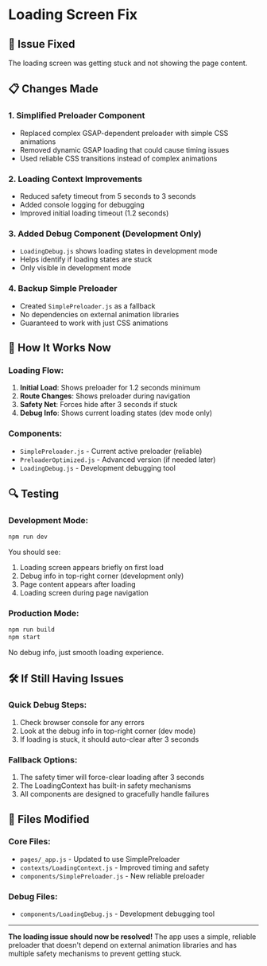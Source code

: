 # Loading Screen Fix

## 🔧 Issue Fixed
The loading screen was getting stuck and not showing the page content.

## 📋 Changes Made

### 1. Simplified Preloader Component
- Replaced complex GSAP-dependent preloader with simple CSS animations
- Removed dynamic GSAP loading that could cause timing issues
- Used reliable CSS transitions instead of complex animations

### 2. Loading Context Improvements
- Reduced safety timeout from 5 seconds to 3 seconds
- Added console logging for debugging
- Improved initial loading timeout (1.2 seconds)

### 3. Added Debug Component (Development Only)
- `LoadingDebug.js` shows loading states in development mode
- Helps identify if loading states are stuck
- Only visible in development mode

### 4. Backup Simple Preloader
- Created `SimplePreloader.js` as a fallback
- No dependencies on external animation libraries
- Guaranteed to work with just CSS animations

## 🚀 How It Works Now

### Loading Flow:
1. **Initial Load**: Shows preloader for 1.2 seconds minimum
2. **Route Changes**: Shows preloader during navigation
3. **Safety Net**: Forces hide after 3 seconds if stuck
4. **Debug Info**: Shows current loading states (dev mode only)

### Components:
- `SimplePreloader.js` - Current active preloader (reliable)
- `PreloaderOptimized.js` - Advanced version (if needed later)
- `LoadingDebug.js` - Development debugging tool

## 🔍 Testing

### Development Mode:
```bash
npm run dev
```

You should see:
1. Loading screen appears briefly on first load
2. Debug info in top-right corner (development only)
3. Page content appears after loading
4. Loading screen during page navigation

### Production Mode:
```bash
npm run build
npm start
```

No debug info, just smooth loading experience.

## 🛠️ If Still Having Issues

### Quick Debug Steps:
1. Check browser console for any errors
2. Look at the debug info in top-right corner (dev mode)
3. If loading is stuck, it should auto-clear after 3 seconds

### Fallback Options:
1. The safety timer will force-clear loading after 3 seconds
2. The LoadingContext has built-in safety mechanisms
3. All components are designed to gracefully handle failures

## 📝 Files Modified

### Core Files:
- `pages/_app.js` - Updated to use SimplePreloader
- `contexts/LoadingContext.js` - Improved timing and safety
- `components/SimplePreloader.js` - New reliable preloader

### Debug Files:
- `components/LoadingDebug.js` - Development debugging tool

---

**The loading issue should now be resolved!** The app uses a simple, reliable preloader that doesn't depend on external animation libraries and has multiple safety mechanisms to prevent getting stuck.